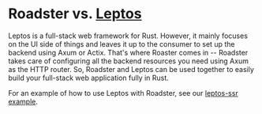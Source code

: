 # Roadster vs. [Leptos](https://crates.io/crates/leptos)

Leptos is a full-stack web framework for Rust. However, it mainly focuses on the UI side of things and leaves it up to
the consumer to set up the backend using Axum or Actix. That's where Roaster comes in -- Roadster takes care of
configuring all the backend resources you need using Axum as the HTTP router. So, Roadster and Leptos can be used
together to easily build your full-stack web application fully in Rust.

For an example of how to use Leptos with Roadster, see
our [leptos-ssr example](https://github.com/roadster-rs/roadster/tree/main/examples/leptos-ssr).